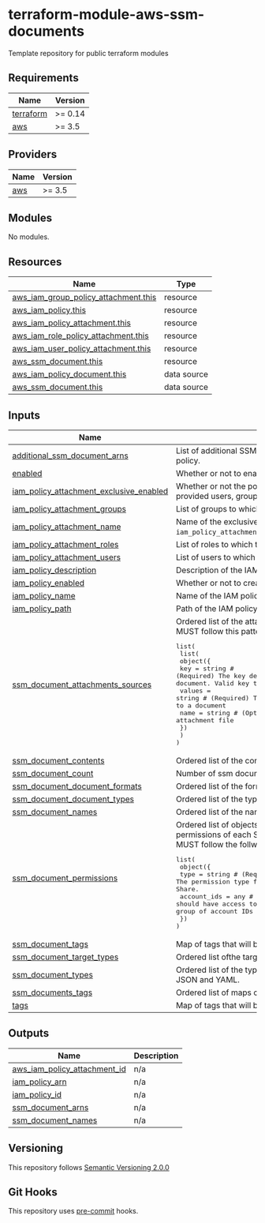 # terraform-module-aws-ssm-documents

Template repository for public terraform modules

<!-- BEGINNING OF PRE-COMMIT-TERRAFORM DOCS HOOK -->
## Requirements

| Name | Version |
|------|---------|
| <a name="requirement_terraform"></a> [terraform](#requirement\_terraform) | >= 0.14 |
| <a name="requirement_aws"></a> [aws](#requirement\_aws) | >= 3.5 |

## Providers

| Name | Version |
|------|---------|
| <a name="provider_aws"></a> [aws](#provider\_aws) | >= 3.5 |

## Modules

No modules.

## Resources

| Name | Type |
|------|------|
| [aws_iam_group_policy_attachment.this](https://registry.terraform.io/providers/hashicorp/aws/latest/docs/resources/iam_group_policy_attachment) | resource |
| [aws_iam_policy.this](https://registry.terraform.io/providers/hashicorp/aws/latest/docs/resources/iam_policy) | resource |
| [aws_iam_policy_attachment.this](https://registry.terraform.io/providers/hashicorp/aws/latest/docs/resources/iam_policy_attachment) | resource |
| [aws_iam_role_policy_attachment.this](https://registry.terraform.io/providers/hashicorp/aws/latest/docs/resources/iam_role_policy_attachment) | resource |
| [aws_iam_user_policy_attachment.this](https://registry.terraform.io/providers/hashicorp/aws/latest/docs/resources/iam_user_policy_attachment) | resource |
| [aws_ssm_document.this](https://registry.terraform.io/providers/hashicorp/aws/latest/docs/resources/ssm_document) | resource |
| [aws_iam_policy_document.this](https://registry.terraform.io/providers/hashicorp/aws/latest/docs/data-sources/iam_policy_document) | data source |
| [aws_ssm_document.this](https://registry.terraform.io/providers/hashicorp/aws/latest/docs/data-sources/ssm_document) | data source |

## Inputs

| Name | Description | Type | Default | Required |
|------|-------------|------|---------|:--------:|
| <a name="input_additional_ssm_document_arns"></a> [additional\_ssm\_document\_arns](#input\_additional\_ssm\_document\_arns) | List of additional SSM document ARNs you want to attach to the IAM policy. | `list(string)` | `[]` | no |
| <a name="input_enabled"></a> [enabled](#input\_enabled) | Whether or not to enable this module. | `bool` | `true` | no |
| <a name="input_iam_policy_attachment_exclusive_enabled"></a> [iam\_policy\_attachment\_exclusive\_enabled](#input\_iam\_policy\_attachment\_exclusive\_enabled) | Whether or not the policy should be exclusively attached to only the provided users, groups and roles. | `bool` | `false` | no |
| <a name="input_iam_policy_attachment_groups"></a> [iam\_policy\_attachment\_groups](#input\_iam\_policy\_attachment\_groups) | List of groups to which to attach the IAM policy. | `list(string)` | `[]` | no |
| <a name="input_iam_policy_attachment_name"></a> [iam\_policy\_attachment\_name](#input\_iam\_policy\_attachment\_name) | Name of the exclusive IAM policy attachment. Note: Required if `iam_policy_attachment_exclusive_enabled` is true. | `string` | `null` | no |
| <a name="input_iam_policy_attachment_roles"></a> [iam\_policy\_attachment\_roles](#input\_iam\_policy\_attachment\_roles) | List of roles to which to attach the IAM policy. | `list(string)` | `[]` | no |
| <a name="input_iam_policy_attachment_users"></a> [iam\_policy\_attachment\_users](#input\_iam\_policy\_attachment\_users) | List of users to which to attach the IAM policy. | `list(string)` | `[]` | no |
| <a name="input_iam_policy_description"></a> [iam\_policy\_description](#input\_iam\_policy\_description) | Description of the IAM policy. | `string` | `null` | no |
| <a name="input_iam_policy_enabled"></a> [iam\_policy\_enabled](#input\_iam\_policy\_enabled) | Whether or not to create and enabled the IAM policy. | `bool` | `true` | no |
| <a name="input_iam_policy_name"></a> [iam\_policy\_name](#input\_iam\_policy\_name) | Name of the IAM policy. | `string` | `null` | no |
| <a name="input_iam_policy_path"></a> [iam\_policy\_path](#input\_iam\_policy\_path) | Path of the IAM policy. | `string` | `null` | no |
| <a name="input_ssm_document_attachments_sources"></a> [ssm\_document\_attachments\_sources](#input\_ssm\_document\_attachments\_sources) | Ordered list of the attachment sources of each SSM document.<br>MUST follow this pattern:<pre>list(<br>  list(<br>    object({<br>      key    = string # (Required) The key describing the location of an attachment to a document. Valid key types include: SourceUrl and S3FileUrl<br>      values = string # (Required) The value describing the location of an attachment to a document<br>      name   = string # (Optional) The name of the document attachment file<br>    })<br>  )<br>)</pre> | `list` | `[]` | no |
| <a name="input_ssm_document_contents"></a> [ssm\_document\_contents](#input\_ssm\_document\_contents) | Ordered list of the contents of each SSM document. | `list(string)` | `[]` | no |
| <a name="input_ssm_document_count"></a> [ssm\_document\_count](#input\_ssm\_document\_count) | Number of ssm documents that were passed as variable. | `number` | `0` | no |
| <a name="input_ssm_document_document_formats"></a> [ssm\_document\_document\_formats](#input\_ssm\_document\_document\_formats) | Ordered list of the formats of each SSM document. | `list(string)` | `[]` | no |
| <a name="input_ssm_document_document_types"></a> [ssm\_document\_document\_types](#input\_ssm\_document\_document\_types) | Ordered list of the types of each SSM document. | `list(string)` | `[]` | no |
| <a name="input_ssm_document_names"></a> [ssm\_document\_names](#input\_ssm\_document\_names) | Ordered list of the names of each SSM document. | `list(string)` | `[]` | no |
| <a name="input_ssm_document_permissions"></a> [ssm\_document\_permissions](#input\_ssm\_document\_permissions) | Ordered list of objects (or `null` to not use it) representing the permissions of each SSM document.<br>MUST follow the follwing pattern:<pre>list(<br>  object({<br>    type        = string # (Required) The permission type for the document. The permission type can be Share.<br>    account_ids = any    # (Required) The AWS user accounts that should have access to the document. The account IDs can either be a group of account IDs or All.<br>  })<br>)</pre> | `list(any)` | `[]` | no |
| <a name="input_ssm_document_tags"></a> [ssm\_document\_tags](#input\_ssm\_document\_tags) | Map of tags that will be applied on all SSM documents. | `map` | `{}` | no |
| <a name="input_ssm_document_target_types"></a> [ssm\_document\_target\_types](#input\_ssm\_document\_target\_types) | Ordered list ofthe target type of each SSM document. | `list(string)` | `[]` | no |
| <a name="input_ssm_document_types"></a> [ssm\_document\_types](#input\_ssm\_document\_types) | Ordered list of the type of each SSM document. Accepted values are JSON and YAML. | `list(string)` | `[]` | no |
| <a name="input_ssm_documents_tags"></a> [ssm\_documents\_tags](#input\_ssm\_documents\_tags) | Ordered list of maps of tags that will be applied on each SSM cocument. | `list` | `[]` | no |
| <a name="input_tags"></a> [tags](#input\_tags) | Map of tags that will be merged on all resources. | `map` | `{}` | no |

## Outputs

| Name | Description |
|------|-------------|
| <a name="output_aws_iam_policy_attachment_id"></a> [aws\_iam\_policy\_attachment\_id](#output\_aws\_iam\_policy\_attachment\_id) | n/a |
| <a name="output_iam_policy_arn"></a> [iam\_policy\_arn](#output\_iam\_policy\_arn) | n/a |
| <a name="output_iam_policy_id"></a> [iam\_policy\_id](#output\_iam\_policy\_id) | n/a |
| <a name="output_ssm_document_arns"></a> [ssm\_document\_arns](#output\_ssm\_document\_arns) | n/a |
| <a name="output_ssm_document_names"></a> [ssm\_document\_names](#output\_ssm\_document\_names) | n/a |
<!-- END OF PRE-COMMIT-TERRAFORM DOCS HOOK -->

## Versioning
This repository follows [Semantic Versioning 2.0.0](https://semver.org/)

## Git Hooks
This repository uses [pre-commit](https://pre-commit.com/) hooks.
